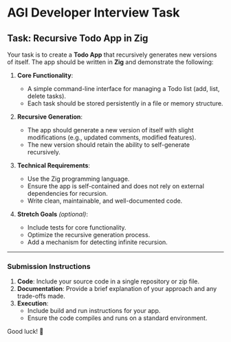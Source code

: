 # AGI Developer Interview Task

## Task: Recursive Todo App in Zig

Your task is to create a **Todo App** that recursively generates new versions of itself. The app should be written in **Zig** and demonstrate the following:

1. **Core Functionality**:
   - A simple command-line interface for managing a Todo list (add, list, delete tasks).
   - Each task should be stored persistently in a file or memory structure.

2. **Recursive Generation**:
   - The app should generate a new version of itself with slight modifications (e.g., updated comments, modified features).
   - The new version should retain the ability to self-generate recursively.

3. **Technical Requirements**:
   - Use the Zig programming language.
   - Ensure the app is self-contained and does not rely on external dependencies for recursion.
   - Write clean, maintainable, and well-documented code.

4. **Stretch Goals** *(optional)*:
   - Include tests for core functionality.
   - Optimize the recursive generation process.
   - Add a mechanism for detecting infinite recursion.

---

### Submission Instructions

1. **Code**: Include your source code in a single repository or zip file.
2. **Documentation**: Provide a brief explanation of your approach and any trade-offs made.
3. **Execution**:
   - Include build and run instructions for your app.
   - Ensure the code compiles and runs on a standard environment.

Good luck! 🚀
